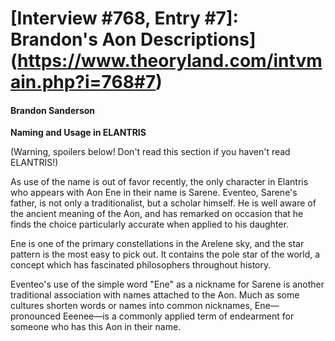 # [Interview #768, Entry #7]: Brandon's Aon Descriptions](https://www.theoryland.com/intvmain.php?i=768#7)

#### Brandon Sanderson

**Naming and Usage in ELANTRIS**

(Warning, spoilers below! Don't read this section if you haven't read ELANTRIS!)

As use of the name is out of favor recently, the only character in Elantris who appears with Aon Ene in their name is Sarene. Eventeo, Sarene's father, is not only a traditionalist, but a scholar himself. He is well aware of the ancient meaning of the Aon, and has remarked on occasion that he finds the choice particularly accurate when applied to his daughter.

Ene is one of the primary constellations in the Arelene sky, and the star pattern is the most easy to pick out. It contains the pole star of the world, a concept which has fascinated philosophers throughout history.

Eventeo's use of the simple word "Ene" as a nickname for Sarene is another traditional association with names attached to the Aon. Much as some cultures shorten words or names into common nicknames, Ene—pronounced Eeenee—is a commonly applied term of endearment for someone who has this Aon in their name.

